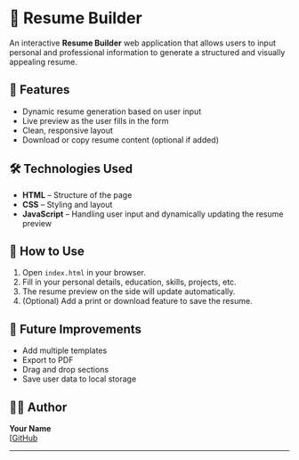 # 📝 Resume Builder

An interactive **Resume Builder** web application that allows users to input personal and professional information to generate a structured and visually appealing resume.

## 🚀 Features

- Dynamic resume generation based on user input  
- Live preview as the user fills in the form  
- Clean, responsive layout  
- Download or copy resume content (optional if added)

## 🛠️ Technologies Used

- **HTML** – Structure of the page  
- **CSS** – Styling and layout  
- **JavaScript** – Handling user input and dynamically updating the resume preview

## 🎯 How to Use

1. Open `index.html` in your browser.
2. Fill in your personal details, education, skills, projects, etc.
3. The resume preview on the side will update automatically.
4. (Optional) Add a print or download feature to save the resume.

## 📌 Future Improvements

- Add multiple templates  
- Export to PDF  
- Drag and drop sections  
- Save user data to local storage

## 👨‍💻 Author

**Your Name**  
[[GitHub](https://github.com/learner-2003)

---
